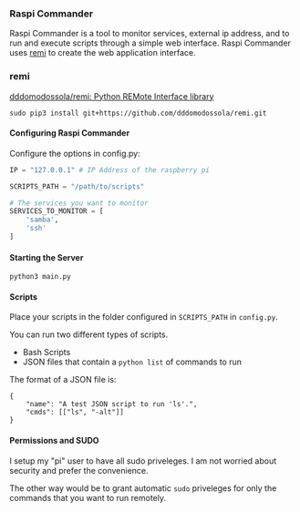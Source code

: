 ### Raspi Commander

Raspi Commander is a tool to monitor services, external ip address, and to run and execute scripts through a simple web interface. Raspi Commander uses [remi](https://github.com/dddomodossola/remi) to create the web application interface.

### remi

[dddomodossola/remi: Python REMote Interface library](https://github.com/dddomodossola/remi)

`sudo pip3 install git+https://github.com/dddomodossola/remi.git`

#### Configuring Raspi Commander

Configure the options in config.py:

```python
IP = "127.0.0.1" # IP Address of the raspberry pi

SCRIPTS_PATH = "/path/to/scripts"

# The services you want to monitor
SERVICES_TO_MONITOR = [
    'samba',
    'ssh'
]
```

#### Starting the Server

`python3 main.py`

#### Scripts

Place your scripts in the folder configured in `SCRIPTS_PATH` in `config.py`.

You can run two different types of scripts.

*   Bash Scripts
*   JSON files that contain a `python list` of commands to run

The format of a JSON file is:

```
{
    "name": "A test JSON script to run 'ls'.",
    "cmds": [["ls", "-alt"]]
}
```

#### Permissions and SUDO

I setup my "pi" user to have all sudo priveleges. I am not worried about security and prefer the convenience.

The other way would be to grant automatic `sudo` priveleges for only the commands that you want to run remotely.
